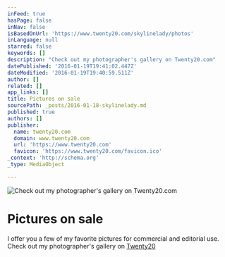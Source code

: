 ```yaml
---
inFeed: true
hasPage: false
inNav: false
isBasedOnUrl: 'https://www.twenty20.com/skylinelady/photos'
inLanguage: null
starred: false
keywords: []
description: "Check out my photographer's gallery on Twenty20.com"
datePublished: '2016-01-19T19:41:02.447Z'
dateModified: '2016-01-19T19:40:59.511Z'
author: []
related: []
app_links: []
title: Pictures on sale
sourcePath: _posts/2016-01-18-skylinelady.md
published: true
authors: []
publisher:
  name: twenty20.com
  domain: www.twenty20.com
  url: 'https://www.twenty20.com'
  favicon: 'https://www.twenty20.com/favicon.ico'
_context: 'http://schema.org'
_type: MediaObject

---
```

![Check out my photographer's gallery on Twenty20.com](https://s3-us-west-2.amazonaws.com/the-grid-img/p/ab6f21ad340fc8738bf1cd32ca8d828ce88ba04c.png)

# Pictures on sale

I offer you a few of my favorite pictures for commercial and editorial use. Check out my photographer's gallery on [Twenty20][0]

[0]: https://www.twenty20.com/skylinelady/photos